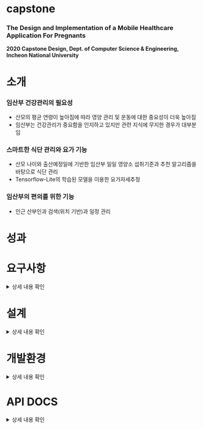 # capstone
### The Design and Implementation of a Mobile Healthcare Application For Pregnants
**2020 Capstone Design, Dept. of Computer Science &amp; Engineering, Incheon National University**
  
# 소개
### 임산부 건강관리의 필요성
  * 산모의 평균 연령이 높아짐에 따라 영양 관리 및 운동에 대한 중요성이 더욱 높아짐
  * 임산부는 건강관리가 중요함을 인지하고 있지만 관련 지식에 무지한 경우가 대부분임
### 스마트한 식단 관리와 요가 기능
  * 산모 나이와 출산예정일에 기반한 임산부 일일 영양소 섭취기준과 추천 알고리즘을 바탕으로 식단 관리
  * Tensorflow-Lite의 학습된 모델을 이용한 요가자세추정
### 임산부의 편의를 위한 기능
  * 인근 산부인과 검색(위치 기반)과 일정 관리

# 성과

# 요구사항
<details>
  <summary>상세 내용 확인</summary>
  <div markdown="1">
    
| 기능 | 설명 |
| --------------- | -------------------------------------------------- |
|출산 예정일 등록|출산 주차에 따라 산모에게 필요한 정보를 제공|
|산모 나이 등록|산모의 나이에 따라 식단 정보를 제공|
|식단 추천|일일 영양소 섭취기준과 추천 알고리즘을 바탕으로 식단 추천|
|요가|임산부에게 도움이 되는 요가를 볼 수 있음|
|자세추정|카메라를 사용해 자세를 인식하고, 주어지는 요가 이미지와 일치하는지 판별|
|인근 산부인과 검색|인근 산부인과 검색을 통해 응급시 신속히 가까운 병원을 찾을 수 있음|
|병원 일정 알리미|다음 병원 선생님과의 예약날짜를 입력하여 일정을 잊지 않도록 알려줌|
|회원정보 관리|회원가입, 로그인, 회원정보 수정, 알림 설정|

  </div>
</details>

# 설계
<details>
  <summary>상세 내용 확인</summary>
  <div markdown="1">
    
### 1. 메뉴구성도
![image](https://user-images.githubusercontent.com/67616332/111997295-407c3280-8b5e-11eb-8b94-666d990624d1.PNG)
### 2. 식단 알고리즘
![image](https://user-images.githubusercontent.com/67616332/111997510-74575800-8b5e-11eb-8867-5c00447b25c1.PNG)
### 3. 요가 알고리즘
![image](https://user-images.githubusercontent.com/67616332/111996433-5d643600-8b5d-11eb-9273-1425dd1c0038.PNG)


  </div>
</details>

# 개발환경
<details>
  <summary>상세 내용 확인</summary>
  <div markdown="1">
       
### BE
| 구분 | 개발환경 | 개발도구 | 개발언어 |
| ----- | --------- | --------- | --------- |
|Server|VSCode|Node.js|JavaScript|
|DB|Robo 3T|MongoDB|MongoDB|
|\*HF|Pycharm|-|Python|

\*HF : Hybrid Filtering
  
### INFRA-AWS
| 구분 | 서비스 |
| --------- | ------------- |
|Computing|EC2 CentOS7|
|Storage|S3|
|CDN|CloudFront|
  
### FE
|구분|개발환경|개발도구|개발언어|
|--|--| -- |--|
|Front|Android Studio| - | Java & Kotlin |
  
  </div>
</details>


# API DOCS
<details>
  <summary>상세 내용 확인</summary>
  <div markdown="1">
       
여기다 
  
  </div>
</details>

